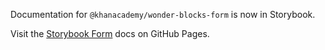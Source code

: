 Documentation for `@khanacademy/wonder-blocks-form` is now in Storybook.

Visit the [Storybook
Form](https://khan.github.io/wonder-blocks/?path=/docs/form-overview--page) docs
on GitHub Pages.
